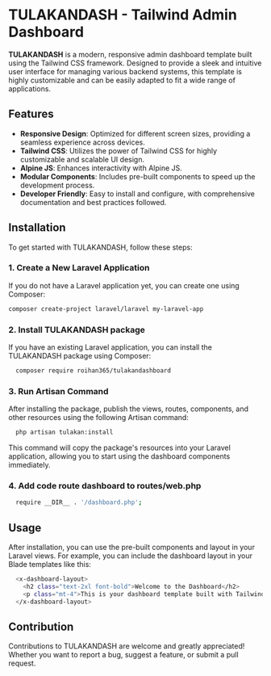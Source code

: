 # TULAKANDASH - Tailwind Admin Dashboard

**TULAKANDASH** is a modern, responsive admin dashboard template built using the Tailwind CSS framework. Designed to provide a sleek and intuitive user interface for managing various backend systems, this template is highly customizable and can be easily adapted to fit a wide range of applications.

## Features
- **Responsive Design**: Optimized for different screen sizes, providing a seamless experience across devices.
- **Tailwind CSS**: Utilizes the power of Tailwind CSS for highly customizable and scalable UI design.
- **Alpine JS**: Enhances interactivity with Alpine JS.
- **Modular Components**: Includes pre-built components to speed up the development process.
- **Developer Friendly**: Easy to install and configure, with comprehensive documentation and best practices followed.

## Installation

To get started with TULAKANDASH, follow these steps:

### 1. Create a New Laravel Application
If you do not have a Laravel application yet, you can create one using Composer:
```bash
composer create-project laravel/laravel my-laravel-app
```
### 2. Install TULAKANDASH package
If you have an existing Laravel application, you can install the TULAKANDASH package using Composer:
```bash
  composer require roihan365/tulakandashboard
```
### 3. Run Artisan Command
After installing the package, publish the views, routes, components, and other resources using the following Artisan command:
```bash
  php artisan tulakan:install
```
This command will copy the package's resources into your Laravel application, allowing you to start using the dashboard components immediately.

### 4. Add code route dashboard to routes/web.php
```bash
  require __DIR__ . '/dashboard.php';
```


## Usage
After installation, you can use the pre-built components and layout in your Laravel views. For example, you can include the dashboard layout in your Blade templates like this:
```bash
  <x-dashboard-layout>
    <h2 class="text-2xl font-bold">Welcome to the Dashboard</h2>
    <p class="mt-4">This is your dashboard template built with Tailwind CSS.</p>
  </x-dashboard-layout>
```

## Contribution
Contributions to TULAKANDASH are welcome and greatly appreciated! Whether you want to report a bug, suggest a feature, or submit a pull request.
